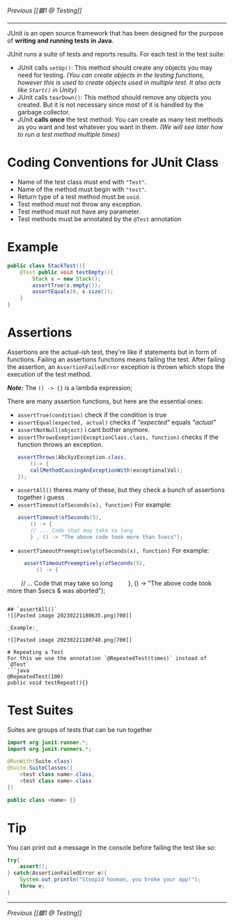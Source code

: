 _Previous [[🟩1 @ Testing]]_

---
JUnit is an open source framework that has been designed for the purpose of **writing and running tests in Java**.

JUnit runs a suite of tests and reports results. For each test in the test suite:
- JUnit calls `setUp()`:
  This method should create any objects you may need for testing. _(You can create objects in the testing functions, however this is used to create objects used in multiple test. It also acts like `Start()` in Unity)_
- JUnit calls `tearDown()`:
  This method should remove any objects you created. But it is not necessary since most of it is handled by the garbage collector.
- JUnit **calls once** the test method:
  You can create as many test methods as you want and test whatever you want in them. _(We will see later how to run a test method multiple times)_

# Coding Conventions for JUnit Class
- Name of the test class must end with `"Test"`.
- Name of the method must begin with `"test"`.
- Return type of a test method must be `void`.
- Test method must not throw any exception.
- Test method must not have any parameter.
- Test methods must be annotated by the `@Test` annotation

# Example
```java
public class StackTest(){
	@Test public void testEmpty(){
		Stack s = new Stack();
		assertTrue(s.empty());
		assertEquals(0, s.size());
	}
}
```

# Assertions
Assertions are the actual-ish test, they're like if statements but in form of functions. 
Failing an assertions functions means failing the test.
After failing the assertion, an `AssertionFailedError` exception is thrown which stops the execution of the test method.

_**Note:**_ The `() -> {}` is a lambda expression;

There are many assertion functions, but here are the essential ones:
- `assertTrue(condition)` check if the condition is true
- `assertEqual(expected, actual)` checks if _"expected"_ equals _"actual"_
- `assertNotNull(object)` i cant bother anymore.
- `assertThrowsExeption(ExceptionClass.class, function)` checks if the function throws an exception. 
  ```java
  assertThrows(AbcXyzException.class,
	  ()-> {
	  callMethodCausingAnExceptionWith(exceptionalVal);
  });
  ```
- `assertAll()` theres many of these, but they check a bunch of assertions together i guess
- `assertTimeout(ofSeconds(x), function)` For example:
  ```java
  assertTimeout(ofSeconds(5),
	  () -> {
	  // ... Code that may take so long
	  } , () -> "The above code took more than 5secs");
  ```
- `assertTimeoutPreemptively(ofSeconds(x), function)` For example:
  ```java
	assertTimeoutPreemptively(ofSeconds(5),
		() -> {
        // ... Code that may take so long
        }, () -> "The above code took more than 5secs & was aborted");
  ```

## `assertAll()`
![[Pasted image 20230221180635.png|700]]

_Example:_ 

![[Pasted image 20230221180740.png|700]]

# Repeating a Test
For this we use the annotation `@RepeatedTest(times)` instead of `@Test`
```java
@RepeatedTest(100)
public void testRepeat(){}
```

# Test Suites
Suites are groups of tests that can be run together
```java
import org.junit.runner.*;
import org.junit.runners.*;

@RunWith(Suite.class)
@Suite.SuiteClasses({
    <test class name>.class,
    <test class name>.class
})

public class <name> {}
```

# Tip
You can print out a message in the console before failing the test like so:
```java
try{
	assert();
} catch(AssertionFailedError e){
	System.out.println("Stoopid hooman, you broke your app!");
	throw e;
}
```

---
_Previous [[🟩1 @ Testing]]_